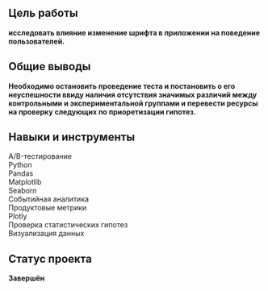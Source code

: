 ## Цель работы 
**исследовать влияние изменение шрифта в приложении на поведение пользователей.**
## Общие выводы
**Необходимо остановить проведение теста и постановить о его неуспешности ввиду наличия отсутствия значимых различий между контрольными и экспериментальной группами и перевести ресурсы на проверку следующих по приоретизации гипотез.**
## Навыки и инструменты
A/B-тестирование <br>
Python <br>
Pandas <br>
Matplotlib <br>
Seaborn <br>
Событийная аналитика <br>
Продуктовые метрики <br>
Plotly <br>
Проверка статистических гипотез <br>
Визуализация данных <br>
## Статус проекта
**Завершён**
